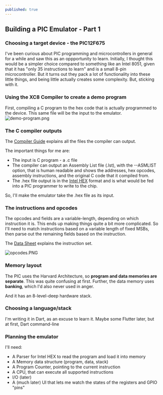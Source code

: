 ```yaml
---
published: true
---
```

## Building a PIC Emulator - Part 1

### Choosing a target device - the PIC12F675
I've been curious about PIC programming and microcontrollers in general for a while and saw this as an oppportunity to learn. Initially, I thought this would be a simpler choice compared to something like an Intel 8051, given that it has "only 35 instructions to learn" and is a small 8-pin microcontroller. But it turns out they pack a lot of functionality into these little things, and being little actually creates some complexity. But, sticking with it.

### Using the XC8 Compiler to create a demo program
First, compiling a C program to the hex code that is actually programmed to the device. This same file will be the input to the emulator.
![demo-program.png]({{site.baseurl}}/media/demo-program.png)

### The C compiler outputs
The [Compiler Guide](https://ww1.microchip.com/downloads/en/DeviceDoc/52053B.pdf) explains all the files the compiler can output.

The important things for me are:
* The input is C program - a .c file
* The compiler can output an Assembly List file (.lst), with the --ASMLIST option, that is human readable and shows the addresses, hex opcodes, assembly instructions, and the original C code that it compiled from.
* The .hex file output is in the [Intel HEX](https://en.wikipedia.org/wiki/Intel_HEX) format and is what would be fed into a PIC programmer to write to the chip.

So, I'll make the emulator take the .hex file as its input.

### The instructions and opcodes
The opcodes and fields are a variable-length, depending on which instruction it is. This ends up making things quite a bit more complicated. So I'll need to match instructions based on a variable length of fixed MSBs, then parse out the remaining fields based on the instruction.

The [Data Sheet](http://ww1.microchip.com/downloads/en/DeviceDoc/41190G.pdf) explains the instruction set.

![opcodes.PNG]({{site.baseurl}}/media/opcodes.PNG)

### Memory layout
The PIC uses the Harvard Architecture, so **program and data memories are separate**. This was quite confusing at first. Further, the data memory uses **banking**, which I'd also never used in anger.

And it has an 8-level-deep hardware stack.

### Choosing a language/stack
I'm writing it in Dart, as an excuse to learn it. Maybe some Flutter later, but at first, Dart command-line

### Planning the emulator
I'll need:
* A Parser for Intel HEX to read the program and load it into memory
* A Memory data structure (program, data, stack)
* A Program Counter, pointing to the current instruction
* A CPU, that can execute all supported instructions
* I/O (later)
* A (much later) UI that lets me watch the states of the registers and GPIO "pins"
